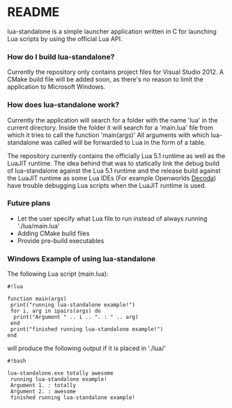 # README #

lua-standalone is a simple launcher application written in C for launching Lua scripts by using the official Lua API.

### How do I build lua-standalone? ###

Currently the repository only contains project files for Visual Studio 2012. A CMake build file will be added soon,
as there's no reason to limit the application to Microsoft Windows.

### How does lua-standalone work? ###

Currently the application will search for a folder with the name 'lua' in the current directory. Inside the folder
it will search for a 'main.lua' file from which it tries to call the function 'main(args)' All arguments with which
lua-standalone was called will be forwarded to Lua in the form of a table.

The repository currently contains the officially Lua 5.1 runtime as well as the LuaJIT runtime. The idea behind that was 
to statically link the debug build of lua-standalone against the Lua 5.1 runtime and the release build against the
LuaJIT runtime as some Lua IDEs (For example Openworlds [Decoda](http://unknownworlds.com/decoda/)) have trouble debugging
Lua scripts when the LuaJIT runtime is used.

### Future plans ###

* Let the user specify what Lua file to run instead of always running './lua/main.lua'
* Adding CMake build files
* Provide pre-build executables

### Windows Example of using lua-standalone ###

The following Lua script (main.lua):

```
#!lua

function main(args)
 print("running lua-standalone example!")
 for i, arg in ipairs(args) do
  print("Argument " .. i .. ". : " .. arg)
 end
 print("finished running lua-standalone example!")
end
```

will produce the following output if it is placed in './lua/'

```
#!bash

lua-standalone.exe totally awesome
 running lua-standalone example!
 Argument 1. : totally
 Argument 2. : awesome
 finished running lua-standalone example!
```